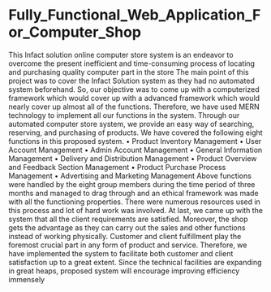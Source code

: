 # Fully_Functional_Web_Application_For_Computer_Shop

This Infact solution online computer store system is an endeavor to overcome the present 
inefficient and time-consuming process of locating and purchasing quality computer part in the 
store 
The main point of this project was to cover the Infact Solution system as they had no automated 
system beforehand. So, our objective was to come up with a computerized framework which 
would cover up with a advanced framework which would nearly cover up almost all of the 
functions. Therefore, we have used MERN technology to implement all our functions in the 
system. Through our automated computer store system, we provide an easy way of searching, 
reserving, and purchasing of products.
We have covered the following eight functions in this proposed system.
• Product Inventory Management
• User Account Management
• Admin Account Management
• General Information Management
• Delivery and Distribution Management
• Product Overview and Feedback Section Management
• Product Purchase Process Management
• Advertising and Marketing Management
Above functions were handled by the eight group members during the time period of three 
months and managed to drag through and an ethical framework was made with all the 
functioning properties. There were numerous resources used in this process and lot of hard work 
was involved. At last, we came up with the system that all the client requirements are satisfied. 
Moreover, the shop gets the advantage as they can carry out the sales and other functions instead 
of working physically.
Customer and client fulfillment play the foremost crucial part in any form of product and service. 
Therefore, we have implemented the system to facilitate both customer and client satisfaction up 
to a great extent. Since the technical facilities are expanding in great heaps, proposed system will 
encourage improving efficiency immensely
